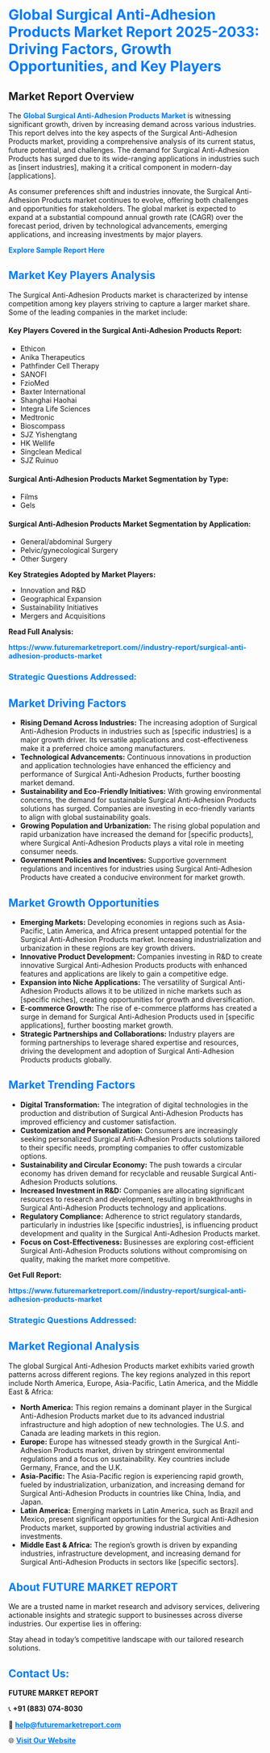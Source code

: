 <h1 style="color: #007BFF;">Global Surgical Anti-Adhesion Products Market Report 2025-2033: Driving Factors, Growth Opportunities, and Key Players</h1>

<section id="overview">
<h2>Market Report Overview</h2>
<p>The <a href="https://www.futuremarketreport.com//industry-report/surgical-anti-adhesion-products-market" style="color: #007BFF; text-decoration: none;"><strong>Global Surgical Anti-Adhesion Products Market</strong></a> is witnessing significant growth, driven by increasing demand across various industries. This report delves into the key aspects of the Surgical Anti-Adhesion Products market, providing a comprehensive analysis of its current status, future potential, and challenges. The demand for Surgical Anti-Adhesion Products has surged due to its wide-ranging applications in industries such as [insert industries], making it a critical component in modern-day [applications].</p>
<p>As consumer preferences shift and industries innovate, the Surgical Anti-Adhesion Products market continues to evolve, offering both challenges and opportunities for stakeholders. The global market is expected to expand at a substantial compound annual growth rate (CAGR) over the forecast period, driven by technological advancements, emerging applications, and increasing investments by major players.</p>
</section>

<section id="overview">
<p><a href="https://www.futuremarketreport.com//request-sample/reportId=80450" style="color: #007BFF; text-decoration: none;"><strong>Explore Sample Report Here</strong></a></p>
</section>

<section id="key-players">
<h2 style="color: #007BFF;">Market Key Players Analysis</h2>
<p>The Surgical Anti-Adhesion Products market is characterized by intense competition among key players striving to capture a larger market share. Some of the leading companies in the market include:</p>
<h4>Key Players Covered in the Surgical Anti-Adhesion Products Report:</h4>
<ul><li>Ethicon</li><li>Anika Therapeutics</li><li>Pathfinder Cell Therapy</li><li>SANOFI</li><li>FzioMed</li><li>Baxter International</li><li>Shanghai Haohai</li><li>Integra Life Sciences</li><li>Medtronic</li><li>Bioscompass</li><li>SJZ Yishengtang</li><li>HK Wellife</li><li>Singclean Medical</li><li>SJZ Ruinuo</li></ul>
<h4>Surgical Anti-Adhesion Products Market Segmentation by Type:</h4>
<ul><li>Films</li><li>Gels</li></ul>

<h4>Surgical Anti-Adhesion Products Market Segmentation by Application:</h4>
<ul><li>General/abdominal Surgery</li><li>Pelvic/gynecological Surgery</li><li>Other Surgery</li></ul>
<p><strong>Key Strategies Adopted by Market Players:</strong></p>
<ul>
<li>Innovation and R&D</li>
<li>Geographical Expansion</li>
<li>Sustainability Initiatives</li>
<li>Mergers and Acquisitions</li>
</ul>
</section>

<section>
<p><strong>Read Full Analysis: </strong></p><a href="https://www.futuremarketreport.com//industry-report/surgical-anti-adhesion-products-market" style="color: #007BFF; text-decoration: none;"><strong>https://www.futuremarketreport.com//industry-report/surgical-anti-adhesion-products-market</strong></a>
<h3 style="color: #007BFF;">Strategic Questions Addressed:</h3>
</section>

<section id="driving-factors">
<h2 style="color: #007BFF;">Market Driving Factors</h2>
<ul>
<li><strong>Rising Demand Across Industries:</strong> The increasing adoption of Surgical Anti-Adhesion Products in industries such as [specific industries] is a major growth driver. Its versatile applications and cost-effectiveness make it a preferred choice among manufacturers.</li>
<li><strong>Technological Advancements:</strong> Continuous innovations in production and application technologies have enhanced the efficiency and performance of Surgical Anti-Adhesion Products, further boosting market demand.</li>
<li><strong>Sustainability and Eco-Friendly Initiatives:</strong> With growing environmental concerns, the demand for sustainable Surgical Anti-Adhesion Products solutions has surged. Companies are investing in eco-friendly variants to align with global sustainability goals.</li>
<li><strong>Growing Population and Urbanization:</strong> The rising global population and rapid urbanization have increased the demand for [specific products], where Surgical Anti-Adhesion Products plays a vital role in meeting consumer needs.</li>
<li><strong>Government Policies and Incentives:</strong> Supportive government regulations and incentives for industries using Surgical Anti-Adhesion Products have created a conducive environment for market growth.</li>
</ul>
</section>

<section id="growth-opportunities">
<h2 style="color: #007BFF;">Market Growth Opportunities</h2>
<ul>
<li><strong>Emerging Markets:</strong> Developing economies in regions such as Asia-Pacific, Latin America, and Africa present untapped potential for the Surgical Anti-Adhesion Products market. Increasing industrialization and urbanization in these regions are key growth drivers.</li>
<li><strong>Innovative Product Development:</strong> Companies investing in R&D to create innovative Surgical Anti-Adhesion Products products with enhanced features and applications are likely to gain a competitive edge.</li>
<li><strong>Expansion into Niche Applications:</strong> The versatility of Surgical Anti-Adhesion Products allows it to be utilized in niche markets such as [specific niches], creating opportunities for growth and diversification.</li>
<li><strong>E-commerce Growth:</strong> The rise of e-commerce platforms has created a surge in demand for Surgical Anti-Adhesion Products used in [specific applications], further boosting market growth.</li>
<li><strong>Strategic Partnerships and Collaborations:</strong> Industry players are forming partnerships to leverage shared expertise and resources, driving the development and adoption of Surgical Anti-Adhesion Products products globally.</li>
</ul>
</section>

<section id="trending-factors">
<h2 style="color: #007BFF;">Market Trending Factors</h2>
<ul>
<li><strong>Digital Transformation:</strong> The integration of digital technologies in the production and distribution of Surgical Anti-Adhesion Products has improved efficiency and customer satisfaction.</li>
<li><strong>Customization and Personalization:</strong> Consumers are increasingly seeking personalized Surgical Anti-Adhesion Products solutions tailored to their specific needs, prompting companies to offer customizable options.</li>
<li><strong>Sustainability and Circular Economy:</strong> The push towards a circular economy has driven demand for recyclable and reusable Surgical Anti-Adhesion Products solutions.</li>
<li><strong>Increased Investment in R&D:</strong> Companies are allocating significant resources to research and development, resulting in breakthroughs in Surgical Anti-Adhesion Products technology and applications.</li>
<li><strong>Regulatory Compliance:</strong> Adherence to strict regulatory standards, particularly in industries like [specific industries], is influencing product development and quality in the Surgical Anti-Adhesion Products market.</li>
<li><strong>Focus on Cost-Effectiveness:</strong> Businesses are exploring cost-efficient Surgical Anti-Adhesion Products solutions without compromising on quality, making the market more competitive.</li>
</ul>
</section>

<section>
<p><strong>Get Full Report: </strong></p><a href="https://www.futuremarketreport.com//industry-report/surgical-anti-adhesion-products-market" style="color: #007BFF; text-decoration: none;"><strong>https://www.futuremarketreport.com//industry-report/surgical-anti-adhesion-products-market</strong></a>
<h3 style="color: #007BFF;">Strategic Questions Addressed:</h3>
</section>


<section id="regional-analysis">
<h2 style="color: #007BFF;">Market Regional Analysis</h2>
<p>The global Surgical Anti-Adhesion Products market exhibits varied growth patterns across different regions. The key regions analyzed in this report include North America, Europe, Asia-Pacific, Latin America, and the Middle East & Africa:</p>
<ul>
<li><strong>North America:</strong> This region remains a dominant player in the Surgical Anti-Adhesion Products market due to its advanced industrial infrastructure and high adoption of new technologies. The U.S. and Canada are leading markets in this region.</li>
<li><strong>Europe:</strong> Europe has witnessed steady growth in the Surgical Anti-Adhesion Products market, driven by stringent environmental regulations and a focus on sustainability. Key countries include Germany, France, and the U.K.</li>
<li><strong>Asia-Pacific:</strong> The Asia-Pacific region is experiencing rapid growth, fueled by industrialization, urbanization, and increasing demand for Surgical Anti-Adhesion Products in countries like China, India, and Japan.</li>
<li><strong>Latin America:</strong> Emerging markets in Latin America, such as Brazil and Mexico, present significant opportunities for the Surgical Anti-Adhesion Products market, supported by growing industrial activities and investments.</li>
<li><strong>Middle East & Africa:</strong> The region’s growth is driven by expanding industries, infrastructure development, and increasing demand for Surgical Anti-Adhesion Products in sectors like [specific sectors].</li>
</ul>
</section>

<footer>
<h2 style="color: #007BFF;">About FUTURE MARKET REPORT</h2>
<p>We are a trusted name in market research and advisory services, delivering actionable insights and strategic support to businesses across diverse industries. Our expertise lies in offering:</p>

<p>Stay ahead in today’s competitive landscape with our tailored research solutions.</p>

<h2 style="color: #007BFF;">Contact Us:</h2>
<p><strong>FUTURE MARKET REPORT</strong></p>
<p>📞 <strong>+91 (883) 074-8030</strong></p>
<p>📧 <strong><a href="mailto:help@futuremarketreport.com" style="color: #007BFF;">help@futuremarketreport.com</a></strong></p>
<p>🌐 <strong><a href="https://www.futuremarketreport.com/" style="color: #007BFF;">Visit Our Website</a></strong></p>
</footer>